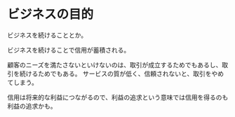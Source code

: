 # ビジネスの目的

ビジネスを続けることとか。

ビジネスを続けることで信用が蓄積される。

顧客のニーズを満たさないといけないのは、取引が成立するためでもあるし、取引を続けるためでもある。
サービスの質が低く、信頼されないと、取引をやめてしまう。

信用は将来的な利益につながるので、利益の追求という意味では信用を得るのも利益の追求かも。
